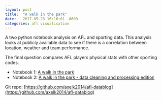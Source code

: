 ```yaml
---
layout: post
title:  "A walk in the park"
date:   2017-05-28 16:16:01 -0600
categories: afl visualisation
---
```

A two python notebook analysis on AFL and sporting data. This analysis looks at publicly available data to see if there is a correlation between location, weather and team performance.

The final question compares AFL players physical stats with other sporting codes.

* Notebook 1: [A walk in the park](https://github.com/axelk2014/afl-datablog/blob/master/Datablog.ipynb)
* Notebook 2: [A walk in the park - data cleaning and processing edition](https://github.com/axelk2014/afl-datablog/blob/master/Datablog%20-%20cleaning%20and%20processing.ipynb)

Git repo: [https://github.com/axelk2014/afl-datablog](https://github.com/axelk2014/afl-datablog)
